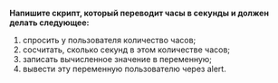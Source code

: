 **Напишите скрипт, который переводит часы в секунды и должен делать следующее:**

1. спросить у пользователя количество часов;
2. сосчитать, сколько секунд в этом количестве часов;
3. записать вычисленное значение в переменную;
4. вывести эту переменную пользователю через alert.